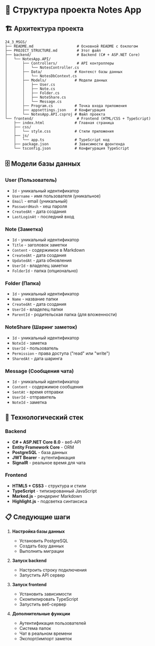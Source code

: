 # 📁 Структура проекта Notes App

## 🏗️ Архитектура проекта

```
24_3_MSGS/
├── README.md                    # Основной README с бэклогом
├── PROJECT_STRUCTURE.md         # Этот файл
├── backend/                     # Backend (C# + ASP.NET Core)
│   └── NotesApp.API/
│       ├── Controllers/         # API контроллеры
│       │   └── NotesController.cs
│       ├── Data/               # Контекст базы данных
│       │   └── NotesDbContext.cs
│       ├── Models/             # Модели данных
│       │   ├── User.cs
│       │   ├── Note.cs
│       │   ├── Folder.cs
│       │   ├── NoteShare.cs
│       │   └── Message.cs
│       ├── Program.cs          # Точка входа приложения
│       ├── appsettings.json    # Конфигурация
│       └── NotesApp.API.csproj # Файл проекта
└── frontend/                    # Frontend (HTML/CSS + TypeScript)
    ├── index.html              # Главная страница
    ├── css/
    │   └── style.css           # Стили приложения
    ├── js/
    │   └── app.ts              # TypeScript код
    ├── package.json            # Зависимости фронтенда
    └── tsconfig.json           # Конфигурация TypeScript
```

## 🗄️ Модели базы данных

### User (Пользователь)
- `Id` - уникальный идентификатор
- `Username` - имя пользователя (уникальное)
- `Email` - email (уникальный)
- `PasswordHash` - хеш пароля
- `CreatedAt` - дата создания
- `LastLoginAt` - последний вход

### Note (Заметка)
- `Id` - уникальный идентификатор
- `Title` - заголовок заметки
- `Content` - содержимое в Markdown
- `CreatedAt` - дата создания
- `UpdatedAt` - дата обновления
- `UserId` - владелец заметки
- `FolderId` - папка (опционально)

### Folder (Папка)
- `Id` - уникальный идентификатор
- `Name` - название папки
- `CreatedAt` - дата создания
- `UserId` - владелец папки
- `ParentId` - родительская папка (для вложенности)

### NoteShare (Шаринг заметок)
- `Id` - уникальный идентификатор
- `NoteId` - заметка
- `UserId` - пользователь
- `Permission` - права доступа ("read" или "write")
- `SharedAt` - дата шаринга

### Message (Сообщения чата)
- `Id` - уникальный идентификатор
- `Content` - содержимое сообщения
- `SentAt` - время отправки
- `UserId` - отправитель
- `NoteId` - заметка

## 🚀 Технологический стек

### Backend
- **C# + ASP.NET Core 8.0** - веб-API
- **Entity Framework Core** - ORM
- **PostgreSQL** - база данных
- **JWT Bearer** - аутентификация
- **SignalR** - реальное время для чата

### Frontend
- **HTML5 + CSS3** - структура и стили
- **TypeScript** - типизированный JavaScript
- **Marked.js** - рендеринг Markdown
- **Highlight.js** - подсветка синтаксиса

## 📋 Следующие шаги

1. **Настройка базы данных**
   - Установить PostgreSQL
   - Создать базу данных
   - Выполнить миграции

2. **Запуск backend**
   - Настроить строку подключения
   - Запустить API сервер

3. **Запуск frontend**
   - Установить зависимости
   - Скомпилировать TypeScript
   - Запустить веб-сервер

4. **Дополнительные функции**
   - Аутентификация пользователей
   - Система папок
   - Чат в реальном времени
   - Экспорт/импорт заметок
